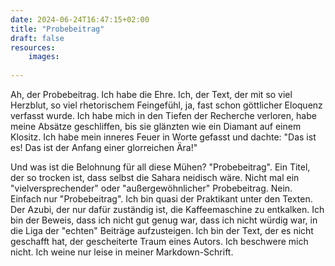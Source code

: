 ```yaml
---
date: 2024-06-24T16:47:15+02:00
title: "Probebeitrag"
draft: false
resources:
    images:
  
---
```

Ah, der Probebeitrag. Ich habe die Ehre. Ich, der Text, der mit so viel Herzblut, so viel rhetorischem Feingefühl, ja, fast schon göttlicher Eloquenz verfasst wurde. Ich habe mich in den Tiefen der Recherche verloren, habe meine Absätze geschliffen, bis sie glänzten wie ein Diamant auf einem Klositz. Ich habe mein inneres Feuer in Worte gefasst und dachte: "Das ist es! Das ist der Anfang einer glorreichen Ära!"

Und was ist die Belohnung für all diese Mühen? "Probebeitrag". Ein Titel, der so trocken ist, dass selbst die Sahara neidisch wäre. Nicht mal ein "vielversprechender" oder "außergewöhnlicher" Probebeitrag. Nein. Einfach nur "Probebeitrag". Ich bin quasi der Praktikant unter den Texten. Der Azubi, der nur dafür zuständig ist, die Kaffeemaschine zu entkalken. Ich bin der Beweis, dass ich nicht gut genug war, dass ich nicht würdig war, in die Liga der "echten" Beiträge aufzusteigen. Ich bin der Text, der es nicht geschafft hat, der gescheiterte Traum eines Autors. Ich beschwere mich nicht. Ich weine nur leise in meiner Markdown-Schrift.

